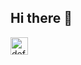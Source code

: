 ## Hi there 👋

<img width="28" alt="default-company-logo" src="https://github.com/vikrum-seq/vikrum-seq/assets/162200342/895d875f-31eb-4349-89f5-eeb4e238db24">
